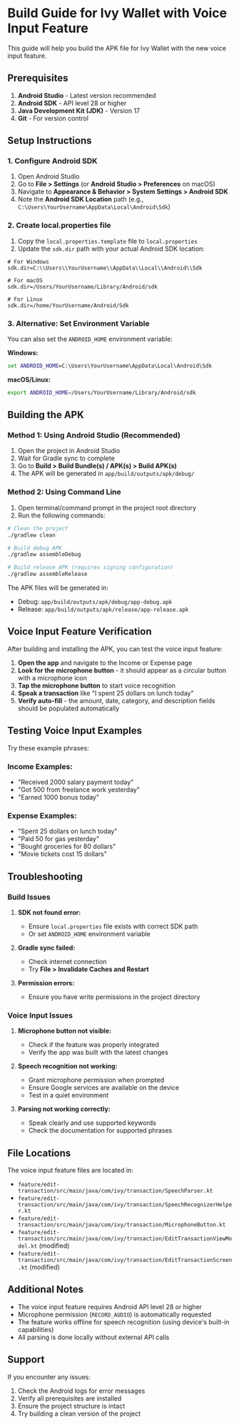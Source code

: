 # Build Guide for Ivy Wallet with Voice Input Feature

This guide will help you build the APK file for Ivy Wallet with the new voice input feature.

## Prerequisites

1. **Android Studio** - Latest version recommended
2. **Android SDK** - API level 28 or higher
3. **Java Development Kit (JDK)** - Version 17
4. **Git** - For version control

## Setup Instructions

### 1. Configure Android SDK

1. Open Android Studio
2. Go to **File > Settings** (or **Android Studio > Preferences** on macOS)
3. Navigate to **Appearance & Behavior > System Settings > Android SDK**
4. Note the **Android SDK Location** path (e.g., `C:\Users\YourUsername\AppData\Local\Android\Sdk`)

### 2. Create local.properties file

1. Copy the `local.properties.template` file to `local.properties`
2. Update the `sdk.dir` path with your actual Android SDK location:

```properties
# For Windows
sdk.dir=C:\\Users\\YourUsername\\AppData\\Local\\Android\\Sdk

# For macOS
sdk.dir=/Users/YourUsername/Library/Android/sdk

# For Linux
sdk.dir=/home/YourUsername/Android/Sdk
```

### 3. Alternative: Set Environment Variable

You can also set the `ANDROID_HOME` environment variable:

**Windows:**
```cmd
set ANDROID_HOME=C:\Users\YourUsername\AppData\Local\Android\Sdk
```

**macOS/Linux:**
```bash
export ANDROID_HOME=/Users/YourUsername/Library/Android/sdk
```

## Building the APK

### Method 1: Using Android Studio (Recommended)

1. Open the project in Android Studio
2. Wait for Gradle sync to complete
3. Go to **Build > Build Bundle(s) / APK(s) > Build APK(s)**
4. The APK will be generated in `app/build/outputs/apk/debug/`

### Method 2: Using Command Line

1. Open terminal/command prompt in the project root directory
2. Run the following commands:

```bash
# Clean the project
./gradlew clean

# Build debug APK
./gradlew assembleDebug

# Build release APK (requires signing configuration)
./gradlew assembleRelease
```

The APK files will be generated in:
- Debug: `app/build/outputs/apk/debug/app-debug.apk`
- Release: `app/build/outputs/apk/release/app-release.apk`

## Voice Input Feature Verification

After building and installing the APK, you can test the voice input feature:

1. **Open the app** and navigate to the Income or Expense page
2. **Look for the microphone button** - it should appear as a circular button with a microphone icon
3. **Tap the microphone button** to start voice recognition
4. **Speak a transaction** like "I spent 25 dollars on lunch today"
5. **Verify auto-fill** - the amount, date, category, and description fields should be populated automatically

## Testing Voice Input Examples

Try these example phrases:

### Income Examples:
- "Received 2000 salary payment today"
- "Got 500 from freelance work yesterday"
- "Earned 1000 bonus today"

### Expense Examples:
- "Spent 25 dollars on lunch today"
- "Paid 50 for gas yesterday"
- "Bought groceries for 80 dollars"
- "Movie tickets cost 15 dollars"

## Troubleshooting

### Build Issues

1. **SDK not found error:**
   - Ensure `local.properties` file exists with correct SDK path
   - Or set `ANDROID_HOME` environment variable

2. **Gradle sync failed:**
   - Check internet connection
   - Try **File > Invalidate Caches and Restart**

3. **Permission errors:**
   - Ensure you have write permissions in the project directory

### Voice Input Issues

1. **Microphone button not visible:**
   - Check if the feature was properly integrated
   - Verify the app was built with the latest changes

2. **Speech recognition not working:**
   - Grant microphone permission when prompted
   - Ensure Google services are available on the device
   - Test in a quiet environment

3. **Parsing not working correctly:**
   - Speak clearly and use supported keywords
   - Check the documentation for supported phrases

## File Locations

The voice input feature files are located in:
- `feature/edit-transaction/src/main/java/com/ivy/transaction/SpeechParser.kt`
- `feature/edit-transaction/src/main/java/com/ivy/transaction/SpeechRecognizerHelper.kt`
- `feature/edit-transaction/src/main/java/com/ivy/transaction/MicrophoneButton.kt`
- `feature/edit-transaction/src/main/java/com/ivy/transaction/EditTransactionViewModel.kt` (modified)
- `feature/edit-transaction/src/main/java/com/ivy/transaction/EditTransactionScreen.kt` (modified)

## Additional Notes

- The voice input feature requires Android API level 28 or higher
- Microphone permission (`RECORD_AUDIO`) is automatically requested
- The feature works offline for speech recognition (using device's built-in capabilities)
- All parsing is done locally without external API calls

## Support

If you encounter any issues:
1. Check the Android logs for error messages
2. Verify all prerequisites are installed
3. Ensure the project structure is intact
4. Try building a clean version of the project
